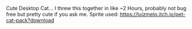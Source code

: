 Cute Desktop Cat... I threw this together in like ~2 Hours, probably not bug free but pretty cute if you ask me.
Sprite used: https://luizmelo.itch.io/pet-cat-pack?download

